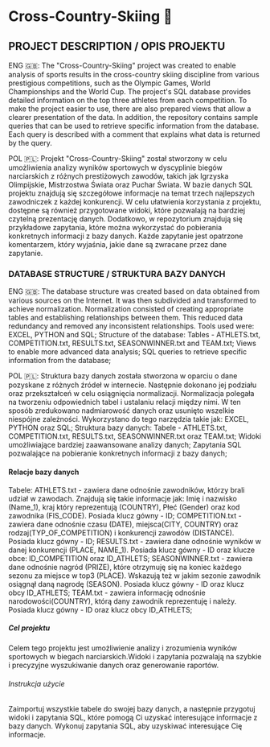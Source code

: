 # Cross-Country-Skiing 🎿
## PROJECT DESCRIPTION / OPIS PROJEKTU
ENG 🇬🇧:
The "Cross-Country-Skiing" project was created to enable analysis of sports results in the cross-country skiing discipline from various prestigious competitions, such as the Olympic Games, World Championships and the World Cup. The project's SQL database provides detailed information on the top three athletes from each competition. To make the project easier to use, there are also prepared views that allow a clearer presentation of the data. In addition, the repository contains sample queries that can be used to retrieve specific information from the database. Each query is described with a comment that explains what data is returned by the query.


POL 🇵🇱: 
Projekt "Cross-Country-Skiing" został stworzony w celu umożliwienia analizy wyników sportowych w dyscyplinie biegów narciarskich z różnych prestiżowych zawodów, takich jak Igrzyska Olimpijskie, Mistrzostwa Świata oraz Puchar Świata. W bazie danych SQL projektu znajdują się szczegółowe informacje na temat trzech najlepszych zawodniczek z każdej konkurencji. W celu ułatwienia korzystania z projektu, dostępne są również przygotowane widoki, które pozwalają na bardziej czytelną prezentację danych. Dodatkowo, w repozytorium znajdują się przykładowe zapytania, które można wykorzystać do pobierania konkretnych informacji z bazy danych. Każde zapytanie jest opatrzone komentarzem, który wyjaśnia, jakie dane są zwracane przez dane zapytanie.

### DATABASE STRUCTURE / STRUKTURA BAZY DANYCH
ENG 🇬🇧:
The database structure was created based on data obtained from various sources on the Internet. It was then subdivided and transformed to achieve normalization. Normalization consisted of creating appropriate tables and establishing relationships between them. This reduced data redundancy and removed any inconsistent relationships. Tools used were: EXCEL, PYTHON and SQL; 
Structure of the database:
Tables - ATHLETS.txt, COMPETITION.txt, RESULTS.txt, SEASONWINNER.txt and TEAM.txt; Views to enable more advanced data analysis; SQL queries to retrieve specific information from the database;


POL 🇵🇱:
Struktura bazy danych została stworzona w oparciu o dane pozyskane z różnych źródeł w internecie. Następnie dokonano jej podziału oraz przekształceń w celu osiągnięcia normalizacji. Normalizacja polegała na tworzeniu odpowiednich tabel i ustalaniu relacji między nimi. W ten sposób zredukowano nadmiarowość danych oraz usunięto wszelkie niespójne zależności. Wykorzystano do tego narzędzia takie jak: EXCEL, PYTHON oraz SQL;
Struktura bazy danych:
Tabele - ATHLETS.txt, COMPETITION.txt, RESULTS.txt, SEASONWINNER.txt oraz TEAM.txt; Widoki umożliwiające bardziej zaawansowane analizy danych; Zapytania SQL pozwalające na pobieranie konkretnych informacji z bazy danych;







####  Relacje bazy danych 
Tabele:
ATHLETS.txt - zawiera dane odnośnie zawodników, którzy brali udział w zawodach. Znajdują się takie informacje jak: Imię i nazwisko (Name_1), kraj który reprezentują (COUNTRY), Płeć (Gender) oraz kod zawodnika (FIS_CODE). Posiada klucz gówny - ID;
COMPETITION.txt - zawiera dane odnośnie czasu (DATE), miejsca(CITY, COUNTRY) oraz rodzaj(TYP_OF_COMPETITION) i  konkurencji zawodów (DISTANCE). Posiada klucz gówny - ID;
RESULTS.txt - zawiera dane odnośnie wyników w danej konkurencji (PLACE, NAME_1). Posiada klucz gówny - ID oraz klucze obce: ID_COMPETITION oraz ID_ATHLETS;
SEASONWINNER.txt - zawiera dane odnośnie nagród (PRIZE), które otrzymuję się na koniec każdego sezonu za miejsce w top3 (PLACE). Wskazują też w jakim sezonie zawodnik osiągnął daną nagrodę (SEASON). Posiada klucz gówny - ID oraz klucz obcy ID_ATHLETS;
TEAM.txt - zawiera informację odnośnie narodowości(COUNTRY), którą dany zawodnik reprezentuję i należy. Posiada klucz gówny - ID oraz klucz obcy ID_ATHLETS;

##### Cel projektu
Celem tego projektu jest umożliwienie analizy i zrozumienia wyników sportowych w biegach narciarskich.Widoki i zapytania pozwalają na szybkie i precyzyjne wyszukiwanie danych oraz generowanie raportów.

###### Instrukcja użycie
Zaimportuj wszystkie tabele do swojej bazy danych, a następnie  przygotuj widoki i zapytania SQL, które pomogą Ci uzyskać interesujące informacje z bazy danych. Wykonuj zapytania SQL, aby uzyskiwać interesujące Cię informacje.

